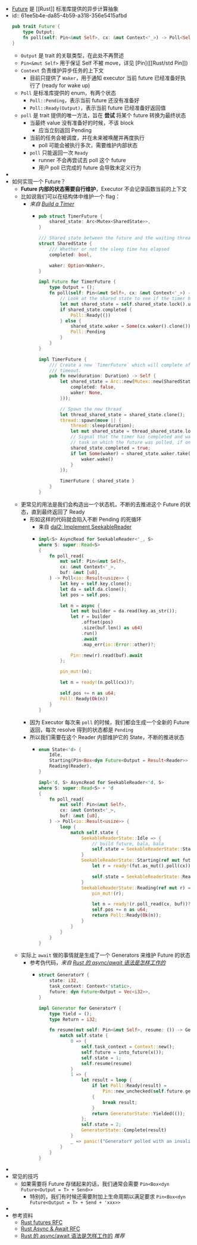 - [Future](https://doc.rust-lang.org/std/future/trait.Future.html) 是 [[Rust]] 标准库提供的异步计算抽象
- id:: 61ee5b4e-da85-4b59-a318-356e5415afbd
  ```rust
  pub trait Future {
      type Output;
      fn poll(self: Pin<&mut Self>, cx: &mut Context<'_>) -> Poll<Self::Output>;
  }
  ```
	- `Output` 是 trait 的关联类型，在此处不再赘述
	- `Pin<&mut Self>` 用于保证 Self 不被 move，详见 [Pin]([[Rust/std Pin]])
	- `Context` 负责维护异步任务的上下文
		- 目前只提供了 `Waker`，用于通知 executor 当前 future 已经准备好执行了 (ready for wake up)
	- `Poll` 是标准库提供的 enum，有两个状态
		- `Poll::Pending`，表示当前 future 还没有准备好
		- `Poll::Ready(Output)`，表示当前 future 已经准备好返回值
	- `poll` 是 trait 提供的唯一方法，旨在 **尝试** 将某个 future 转换为最终状态
		- 当最终 value 没有准备好的时候，不该 block
			- 应当立刻返回 Pending
		- 当前的任务会被调度，并在未来被唤醒并再度执行
			- poll 可能会被执行多次，需要维护内部状态
		- `poll` 只能返回一次 `Ready`
			- runner 不会再尝试去 poll 这个 future
			- 用户 poll 已完成的 future 会导致未定义行为
-
- 如何实现一个 Future？
	- **Future 内部的状态需要自行维护**，Executor 不会记录函数当前的上下文
	- 比如说我们可以在结构体中维护一个 flag：
		- *来自 [Build a Timer](https://rust-lang.github.io/async-book/02_execution/03_wakeups.html)*
			- ```rust
			  pub struct TimerFuture {
			      shared_state: Arc<Mutex<SharedState>>,
			  }
			  
			  /// Shared state between the future and the waiting thread
			  struct SharedState {
			      /// Whether or not the sleep time has elapsed
			      completed: bool,
			  
			      waker: Option<Waker>,
			  }
			  
			  impl Future for TimerFuture {
			      type Output = ();
			      fn poll(self: Pin<&mut Self>, cx: &mut Context<'_>) -> Poll<Self::Output> {
			          // Look at the shared state to see if the timer has already completed.
			          let mut shared_state = self.shared_state.lock().unwrap();
			          if shared_state.completed {
			              Poll::Ready(())
			          } else {
			              shared_state.waker = Some(cx.waker().clone());
			              Poll::Pending
			          }
			      }
			  }
			  
			  impl TimerFuture {
			      /// Create a new `TimerFuture` which will complete after the provided
			      /// timeout.
			      pub fn new(duration: Duration) -> Self {
			          let shared_state = Arc::new(Mutex::new(SharedState {
			              completed: false,
			              waker: None,
			          }));
			  
			          // Spawn the new thread
			          let thread_shared_state = shared_state.clone();
			          thread::spawn(move || {
			              thread::sleep(duration);
			              let mut shared_state = thread_shared_state.lock().unwrap();
			              // Signal that the timer has completed and wake up the last
			              // task on which the future was polled, if one exists.
			              shared_state.completed = true;
			              if let Some(waker) = shared_state.waker.take() {
			                  waker.wake()
			              }
			          });
			  
			          TimerFuture { shared_state }
			      }
			  }
			  ```
	- 更常见的用法是我们会构造出一个状态机，不断的去推进这个 Future 的状态，直到最终返回了 Ready
		- 形如这样的代码就会陷入不断 Pending 的死循环
			- 来自 [dal2: Implement SeekableReader](https://github.com/datafuselabs/databend/pull/3934)
			- ```rust
			  impl<S> AsyncRead for SeekableReader<'_, S>
			  where S: super::Read<S>
			  {
			      fn poll_read(
			          mut self: Pin<&mut Self>,
			          cx: &mut Context<'_>,
			          buf: &mut [u8],
			      ) -> Poll<io::Result<usize>> {
			          let key = self.key.clone();
			          let da = self.da.clone();
			          let pos = self.pos;
			  
			          let n = async {
			              let mut builder = da.read(key.as_str());
			              let r = builder
			                  .offset(pos)
			                  .size(buf.len() as u64)
			                  .run()
			                  .await
			                  .map_err(io::Error::other)?;
			  
			              Pin::new(r).read(buf).await
			          };
			  
			          pin_mut!(n);
			  
			          let n = ready!(n.poll(cx))?;
			  
			          self.pos += n as u64;
			          Poll::Ready(Ok(n))
			      }
			  }
			  ```
		- 因为 Executor 每次来 `poll` 的时候，我们都会生成一个全新的 Future 返回，每次 resolve 得到的状态都是 `Pending`
		- 所以我们需要在这个 Reader 内部维护它的 State，不断的推进状态
			- ```rust
			  enum State<'d> {
			      Idle,
			      Starting(Pin<Box<dyn Future<Output = Result<Reader>> + Send + 'd>>),
			      Reading(Reader),
			  }
			  
			  impl<'d, S> AsyncRead for SeekableReader<'d, S>
			  where S: super::Read<S> + 'd
			  {
			      fn poll_read(
			          mut self: Pin<&mut Self>,
			          cx: &mut Context<'_>,
			          buf: &mut [u8],
			      ) -> Poll<io::Result<usize>> {
			          loop {
			              match self.state {
			                  SeekableReaderState::Idle => {
			                      // build future, bala, bala
			                      self.state = SeekableReaderState::Starting(f.boxed());
			                  }
			                  SeekableReaderState::Starting(ref mut fut) => {
			                      let r = ready!(fut.as_mut().poll(cx)).map_err(io::Error::other)?;
			  
			                      self.state = SeekableReaderState::Reading(r);
			                  }
			                  SeekableReaderState::Reading(ref mut r) => {
			                      pin_mut!(r);
			  
			                      let n = ready!(r.poll_read(cx, buf))?;
			                      self.pos += n as u64;
			                      return Poll::Ready(Ok(n));
			                  }
			              }
			          }
			      }
			  }
			  ```
	- 实际上 `await` 做的事情就是生成了一个 Generators 来维护 Future 的状态
		- 参考伪代码，*来自 [Rust 的 async/await 语法是怎样工作的](https://ipotato.me/article/70)*
			- ```rust
			  struct GeneratorY {
			      state: i32,
			      task_context: Context<'static>,
			      future: dyn Future<Output = Vec<i32>>,
			  }
			  
			  impl Generator for GeneratorY {
			      type Yield = ();
			      type Return = i32;
			  
			      fn resume(mut self: Pin<&mut Self>, resume: ()) -> GeneratorState<Self::Yield, Self::Return> {
			          match self.state {
			              0 => {
			                  self.task_context = Context::new();
			                  self.future = into_future(x());
			                  self.state = 1;
			                  self.resume(resume)
			              }
			              1 => {
			                  let result = loop {
			                      if let Poll::Ready(result) =
			                          Pin::new_unchecked(self.future.get_mut()).poll(self.task_context)
			                      {
			                          break result;
			                      }
			                      return GeneratorState::Yielded(());
			                  };
			                  self.state = 2;
			                  GeneratorState::Complete(result)
			              }
			              _ => panic!("GeneratorY polled with an invalid state"),
			          }
			      }
			  }
			  ```
-
- 常见的技巧
	- 如果需要将 Future 存储起来的话，我们通常会需要 `Pin<Box<dyn Future<Output = T> + Send>>`
		- 特别的，我们有时候还需要附加上生命周期以满足要求 `Pin<Box<dyn Future<Output = T> + Send + 'xxx>>`
-
- 参考资料
	- [Rust futures RFC](https://github.com/rust-lang/rfcs/blob/master/text/2592-futures.md)
	- [Rust Async & Await RFC](https://github.com/rust-lang/rfcs/blob/master/text/2394-async_await.md)
	- [Rust 的 async/await 语法是怎样工作的](https://ipotato.me/article/70) *推荐*